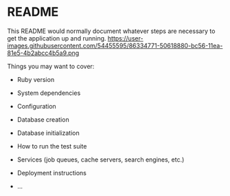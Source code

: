 # README

This README would normally document whatever steps are necessary to get the
application up and running.
https://user-images.githubusercontent.com/54455595/86334771-50618880-bc56-11ea-81e5-4b2abcc4b5a9.png

Things you may want to cover:

* Ruby version

* System dependencies

* Configuration

* Database creation

* Database initialization

* How to run the test suite

* Services (job queues, cache servers, search engines, etc.)

* Deployment instructions

* ...
